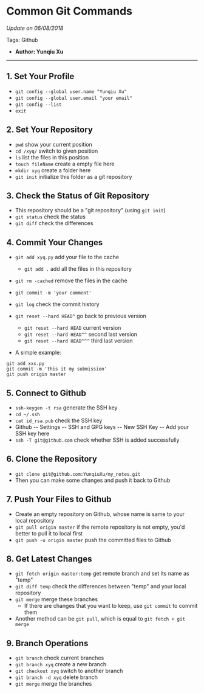 # Common Git Commands

*Update on 06/08/2018*

Tags: Github

+ **Author: Yunqiu Xu**

---
## 1. Set Your Profile
+ `git config --global user.name "Yunqiu Xu"`
+ `git config --global user.email "your email"`
+ `git config --list`
+ `exit`

## 2. Set Your Repository
+ `pwd` show your current position
+ `cd /xyq/` switch to given position
+ `ls` list the files in this position
+ `touch fileName` create a empty file here
+ `mkdir xyq` create a folder here
+ `git init` initialize this folder as a git repository

## 3. Check the Status of Git Repository
+ This repository should be a "git repository" (using `git init`)
+ `git status` check the status
+ `git diff` check the differences

## 4. Commit Your Changes
+ `git add xyq.py` add your file to the cache
    + `git add .` add all the files in this repository
+ `git rm -cached` remove the files in the cache
+ `git commit -m 'your comment'`
+ `git log` check the commit history
+ `git reset --hard HEAD^` go back to previous version
    + `git reset --hard HEAD` current version
    + `git reset --hard HEAD^^` second last version
    + `git reset --hard HEAD^^^` third last version

+ A simple example:
```shell
git add xxx.py
git commit -m 'this it my submission'
git push origin master
```
    
## 5. Connect to Github
+ `ssh-keygen -t rsa` generate the SSH key
+ `cd ~/.ssh`
+ `cat id_rsa.pub` check the SSH key
+ Github -- Settings -- SSH and GPG keys -- New SSH Key -- Add your SSH key here
+ `ssh -T git@github.com` check whether SSH is added successfully

## 6. Clone the Repository
+ `git clone git@github.com:YunqiuXu/my_notes.git`
+ Then you can make some changes and push it back to Github

## 7. Push Your Files to Github
+ Create an empty repository on Github, whose name is same to your local repository
+ `git pull origin master` if the remote repository is not empty, you'd better to pull it to local first
+ `git push -u origin master` push the committed files to Github

## 8. Get Latest Changes
+ `git fetch origin master:temp` get remote branch and set its name as "temp"
+ `git diff temp` check the differences between "temp" and your local repository
+ `git merge` merge these branches
    + If there are changes that you want to keep, use `git commit` to commit them
+ Another method can be `git pull`, which is equal to `git fetch + git merge`

## 9. Branch Operations
+ `git branch` check current branches
+ `git branch xyq` create a new branch
+ `git checkout xyq` switch to another branch
+ `git branch -d xyq` delete branch
+ `git merge` merge the branches

